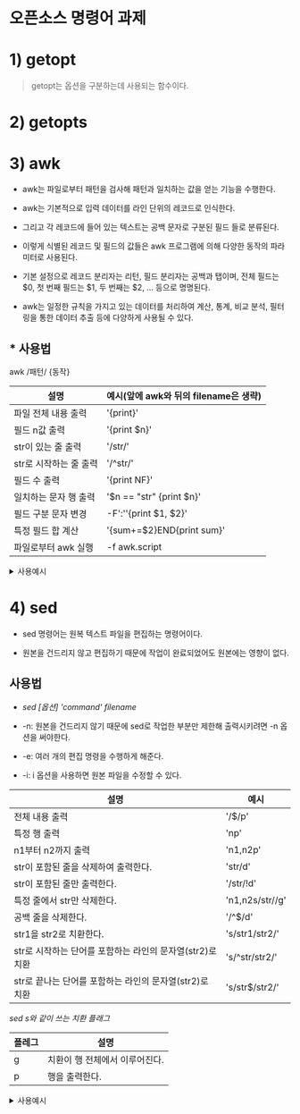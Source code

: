 # 오픈소스 명령어 과제

# 1) **getopt**
> getopt는 옵션을 구분하는데 사용되는 함수이다.

# 2) **getopts**



# 3) **awk**
+ awk는 파일로부터 패턴을 검사해 패턴과 일치하는 값을 얻는 기능을 수행한다.

+ awk는 기본적으로 입력 데이터를 라인 단위의 레코드로 인식한다. 

+ 그리고 각 레코드에 들어 있는 텍스트는 공백 문자로 구분된 필드 들로 분류된다. 

+ 이렇게 식별된 레코드 및 필드의 값들은 awk 프로그램에 의해 다양한 동작의 파라미터로 사용된다.

+ 기본 설정으로 레코드 분리자는 리턴, 필드 분리자는 공백과 탭이며, 전체 필드는 $0, 첫 번째 필드는 $1, 두 번째는 $2, ... 등으로 명명된다.

+ awk는 일정한 규칙을 가지고 있는 데이터를 처리하여 계산, 통계, 비교 분석, 필터링을 통한 데이터 추출 등에 다양하게 사용될 수 있다.

## * 사용법

awk /패턴/ {동작}

|설명|예시(앞에 awk와 뒤의 filename은 생략)|
|------|-------|
|파일 전체 내용 출력|'{print}'|
|필드 n값 출력|'{print $n}'|
|str이 있는 줄 출력|'/str/'|
|str로 시작하는  줄 출력|'/^str/'|
|필드 수 출력|'{print NF}'|
|일치하는 문자 행 출력|'$n == "str" {print $n}'|
|필드 구분 문자 변경|-F':''{print $1, $2}'|
|특정 필드 합 계산|'{sum+=$2}END{print sum}'|
|파일로부터 awk 실행|-f awk.script|


<details> 
<summary>사용예시</summary>
<div markdown="1">

## 출력결과

'''c
### $ awk '{print}' awk_example.txt

가게이름	가격	위치

탱고아구찜	40000	광주 삼각동

김성용아구찜	28000	광주 문흥동


포미아구찜	15000	목포 하당

해안식당	49000	광주 상무지구

장어나라	29000	광주 문흥동

대게나라	싯가	광주 상무지구
'''

---

'''c
### $ awk '{print $1}' awk_example.txt
가게이름

탱고아구찜

김성용아구찜

포미아구찜

해안식당

장어나라

대게나라
'''

---

'''
### $ awk '/아구찜/' awk_example.txt
탱고아구찜	40000	광주 삼각동

김성용아구찜	28000	광주 문흥동

포미아구찜	15000	목포 하당
'''

---

'''
### $ awk '/^장어/' awk_example.txt
장어나라        29000   광주 문흥동
'''

---

'''
### $ awk '{print NF}' awk_example.txt
3
4
0
4
0
4
0
4
0
4
0
4
'''

---

'''
### $ awk '$1 == "대게나라" {print $1"\t" $2"\t" $3"\t" $4}' awk_example.txt
대게나라        싯가    광주    상무지구
'''

---

'''
### $ awk -F'\t' '{print $1 $2}' awk_example.txt	//필드 분리자
가게이름가격

탱고아구찜40000

김성용아구찜28000

포미아구찜15000

해안식당49000

장어나라29000

대게나라싯가
'''

---

'''
### $ awk '{sum+=$2}END{print sum}' awk_example.txt
161000
'''

---

</div>
</details>

# 4) **sed**
+ sed 명령어는 원복 텍스트 파일을 편집하는 명령어이다.

+ 원본을 건드리지 않고 편집하기 때문에 작업이 완료되었어도 원본에는 영향이 없다.

## 사용법

+ *sed [옵션] 'command' filename*

+ -n: 원본을 건드리지 않기 때문에 sed로 작업한 부분만 제한해 출력시키려면 -n 옵션을 써야한다.

+ -e: 여러 개의 편집 명령을 수행하게 해준다.

+ -i: i 옵션을 사용하면 원본 파일을 수정할 수 있다.


|설명|예시|
|------|-------|
|전체 내용 출력|'/$/p'|
|특정 행 출력|'np'|
|n1부터 n2까지 출력|'n1,n2p'|
|str이 포함된 줄을 삭제하여 출력한다.|'str/d'|
|str이 포함된 줄만 출력한다.|'/str/!d'|
|특정 줄에서 str만 삭제한다.|'n1,n2s/str//g'|
|공백 줄을 삭제한다.|'/^$/d'|
|str1을 str2로 치환한다.|'s/str1/str2/'|
|str로 시작하는 단어를 포함하는 라인의 문자열(str2)로 치환|'s/^str/str2/'|
|str로 끝나는 단어를 포함하는 라인의 문자열(str2)로 치환|'s/str$/str2/'|


*sed s와 같이 쓰는 치환 플래그*

|플레그|설명|
|-----|-----|
|g|치환이 행 전체에서 이루어진다.|
|p|행을 출력한다.|


<details> 
<summary>사용예시</summary>
<div markdown="1">

## 출력결과

'''
### $ cat example.txt
Two minus one

I can see you're doing really good without me, baby

Two minus one

I'm doing great myself

Hope you know I am

'Cause I'm not lonely, lonely, lonely, lonely, yeah

Lonely, lonely, lonely, lonely, yeah

Two minus one
'''

---

'''
### $ sed -n '/$/p' example.txt
Two minus one

I can see you're doing really good without me, baby

Two minus one

I'm doing great myself

Hope you know I am

'Cause I'm not lonely, lonely, lonely, lonely, yeah

Lonely, lonely, lonely, lonely, yeah

Two minus one
'''

---

'''
### $ sed  sed -n '3p' example.txt
Two minus one
'''

---

'''
### $ sed -n '1,2p' example.txt
Two minus one

I can see you're doing really good without me, baby
'''


---

'''
### $ sed '/lonely,/d' example.txt
Two minus one

I can see you're doing really good without me, baby

Two minus one

I'm doing great myself

Hope you know I am

Two minus one
'''

---

'''
### $ sed '/Two/!d' example.txt
Two minus one

Two minus one
'''

---

'''
### $ sed -n '1,5s/minus//gp' example.txt
Two  one

Two  one
'''

---

'''
### $ sed -n 's/'Cause/Because/p' example.txt
Because I'm not lonely, lonely, lonely, lonely, yeah
'''

---

'''
### $ sed -n 's/^Hope/hell/p' example.txt
hell you know I am
'''

---

'''
### $ sed 's/one.$/ONE/g' example.txt
Two minus ONE
I can see you're doing really good without me, baby
Two minus ONE
I'm doing great myself
Hope you know I am
'Cause I'm not lonely, lonely, lonely, lonely, yeah
Lonely, lonely, lonely, lonely, yeah
Two minus ONE
'''

</div>
</details>


